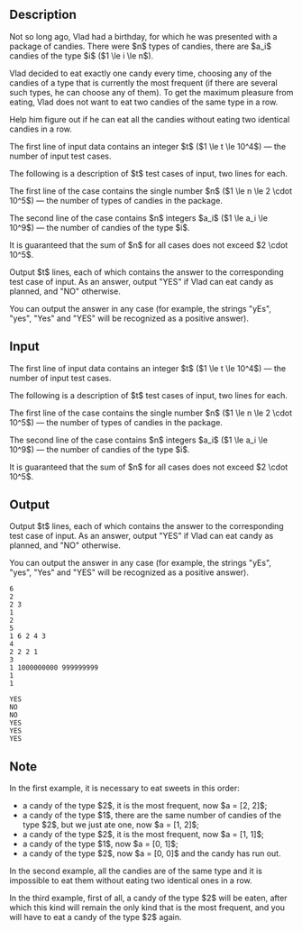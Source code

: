 ## Description

<div><p>Not so long ago, Vlad had a birthday, for which he was presented with a package of candies. There were $n$ types of candies, there are $a_i$ candies of the type $i$ ($1 \le i \le n$).</p><p>Vlad decided to eat exactly one candy every time, choosing any of the candies of a type that is currently the most frequent (if there are several such types, he can choose <span class="tex-font-style-bf">any</span> of them). To get the maximum pleasure from eating, Vlad <span class="tex-font-style-bf">does not want</span> to eat two candies of the same type in a row.</p><p>Help him figure out if he can eat all the candies without eating two identical candies in a row.</p></div><div class="input-specification"><p>The first line of input data contains an integer $t$ ($1 \le t \le 10^4$) — the number of input test cases.</p><p>The following is a description of $t$ test cases of input, two lines for each.</p><p>The first line of the case contains the single number $n$ ($1 \le n \le 2 \cdot 10^5$) — the number of types of candies in the package.</p><p>The second line of the case contains $n$ integers $a_i$ ($1 \le a_i \le 10^9$) — the number of candies of the type $i$.</p><p>It is guaranteed that the sum of $n$ for all cases does not exceed $2 \cdot 10^5$.</p></div><div class="output-specification"><p>Output $t$ lines, each of which contains the answer to the corresponding test case of input. As an answer, output "<span class="tex-font-style-tt">YES</span>" if Vlad can eat candy as planned, and "<span class="tex-font-style-tt">NO</span>" otherwise.</p><p>You can output the answer in any case (for example, the strings "<span class="tex-font-style-tt">yEs</span>", "<span class="tex-font-style-tt">yes</span>", "<span class="tex-font-style-tt">Yes</span>" and "<span class="tex-font-style-tt">YES</span>" will be recognized as a positive answer).</p></div>

## Input

<p>The first line of input data contains an integer $t$ ($1 \le t \le 10^4$) — the number of input test cases.</p><p>The following is a description of $t$ test cases of input, two lines for each.</p><p>The first line of the case contains the single number $n$ ($1 \le n \le 2 \cdot 10^5$) — the number of types of candies in the package.</p><p>The second line of the case contains $n$ integers $a_i$ ($1 \le a_i \le 10^9$) — the number of candies of the type $i$.</p><p>It is guaranteed that the sum of $n$ for all cases does not exceed $2 \cdot 10^5$.</p>

## Output

<p>Output $t$ lines, each of which contains the answer to the corresponding test case of input. As an answer, output "<span class="tex-font-style-tt">YES</span>" if Vlad can eat candy as planned, and "<span class="tex-font-style-tt">NO</span>" otherwise.</p><p>You can output the answer in any case (for example, the strings "<span class="tex-font-style-tt">yEs</span>", "<span class="tex-font-style-tt">yes</span>", "<span class="tex-font-style-tt">Yes</span>" and "<span class="tex-font-style-tt">YES</span>" will be recognized as a positive answer).</p>





```input1
6
2
2 3
1
2
5
1 6 2 4 3
4
2 2 2 1
3
1 1000000000 999999999
1
1
```




```output1
YES
NO
NO
YES
YES
YES
```



## Note

<p>In the first example, it is necessary to eat sweets in this order:</p><ul><li> a candy of the type $2$, it is the most frequent, now $a = [2, 2]$;</li><li> a candy of the type $1$, there are the same number of candies of the type $2$, but we just ate one, now $a = [1, 2]$;</li><li> a candy of the type $2$, it is the most frequent, now $a = [1, 1]$;</li><li> a candy of the type $1$, now $a = [0, 1]$;</li><li> a candy of the type $2$, now $a = [0, 0]$ and the candy has run out.</li></ul><p>In the second example, all the candies are of the same type and it is impossible to eat them without eating two identical ones in a row.</p><p>In the third example, first of all, a candy of the type $2$ will be eaten, after which this kind will remain the only kind that is the most frequent, and you will have to eat a candy of the type $2$ again.</p>
